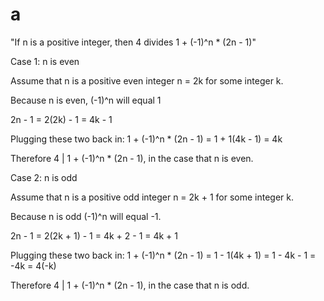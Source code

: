 # a

"If n is a positive integer, then 4 divides 1 + (-1)^n * (2n - 1)"

Case 1: n is even

Assume that n is a positive even integer n = 2k for some integer k.

Because n is even, (-1)^n will equal 1

2n - 1 = 2(2k) - 1 = 4k - 1

Plugging these two back in: 1 + (-1)^n * (2n - 1) = 1 + 1(4k - 1) = 4k

Therefore 4 | 1 + (-1)^n * (2n - 1), in the case that n is even.

Case 2: n is odd

Assume that n is a positive odd integer n = 2k + 1 for some integer k.

Because n is odd (-1)^n will equal -1.

2n - 1 = 2(2k + 1) - 1 = 4k + 2 - 1 = 4k + 1

Plugging these two back in: 1 + (-1)^n * (2n - 1) = 1 - 1(4k + 1) = 1 - 4k - 1 = -4k = 4(-k)

Therefore 4 | 1 + (-1)^n * (2n - 1), in the case that n is odd.
